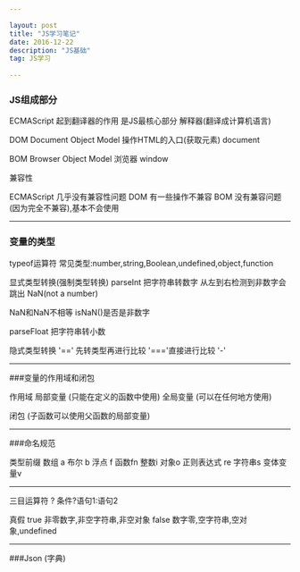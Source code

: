 ```yaml
---

layout: post
title: "JS学习笔记"
date: 2016-12-22 
description: "JS基础"
tag: JS学习
 
---
```


### JS组成部分

ECMAScript 起到翻译器的作用   是JS最核心部分  解释器(翻译成计算机语言)

DOM  Document Object Model   操作HTML的入口(获取元素)  document

BOM  Browser Object Model  浏览器  window

兼容性

ECMAScript 几乎没有兼容性问题
DOM 有一些操作不兼容
BOM 没有兼容问题(因为完全不兼容),基本不会使用

--------

### 变量的类型

typeof运算符
常见类型:number,string,Boolean,undefined,object,function

显式类型转换(强制类型转换)
parseInt 把字符串转数字 从左到右检测到非数字会跳出 NaN(not a number)

NaN和NaN不相等  isNaN()是否是非数字

parseFloat 把字符串转小数

隐式类型转换
'==' 先转类型再进行比较  '==='直接进行比较 '-'

------

###变量的作用域和闭包

作用域
局部变量 (只能在定义的函数中使用)
全局变量 (可以在任何地方使用)

闭包 (子函数可以使用父函数的局部变量)

------

###命名规范

类型前缀
数组 a  布尔 b 浮点 f 函数fn 整数i 对象o 正则表达式 re 字符串s 变体变量v


---
三目运算符 ?
条件?语句1:语句2

真假
true 非零数字,非空字符串,非空对象
false 数字零,空字符串,空对象,undefined

-------

###Json (字典)
























